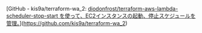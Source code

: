 [GitHub - kis9a/terraform-wa_2: [diodonfrost/terraform-aws-lambda-scheduler-stop-start を使って、EC2インスタンスの起動、停止スケジュールを管理。](https://zenn.dev/kis9a/scraps/988fbe1b495821)](https://github.com/kis9a/terraform-wa_2)
